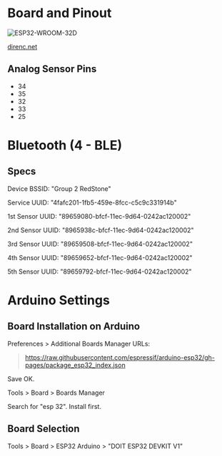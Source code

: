 # Board and Pinout

![ESP32-WROOM-32D](https://docs.espressif.com/projects/esp-idf/en/latest/esp32/_images/esp32-devkitC-v4-pinout.png "ESP32-WROOM-32D")

[direnc.net](https://www.direnc.net/esp32-wroom-32d-wifi-bluetooth-gelistirme-modulu)

## Analog Sensor Pins

* 34
* 35
* 32
* 33
* 25

# Bluetooth (4 - BLE)

## Specs

Device BSSID: "Group 2 RedStone"

Service UUID: "4fafc201-1fb5-459e-8fcc-c5c9c331914b"

1st Sensor UUID: "89659080-bfcf-11ec-9d64-0242ac120002"

2nd Sensor UUID: "8965938c-bfcf-11ec-9d64-0242ac120002"

3rd Sensor UUID: "89659508-bfcf-11ec-9d64-0242ac120002"
 
4th Sensor UUID: "89659652-bfcf-11ec-9d64-0242ac120002"
 
5th Sensor UUID: "89659792-bfcf-11ec-9d64-0242ac120002"

# Arduino Settings

## Board Installation on Arduino

Preferences > Additional Boards Manager URLs:
> https://raw.githubusercontent.com/espressif/arduino-esp32/gh-pages/package_esp32_index.json

Save OK.

Tools > Board > Boards Manager

Search for "esp 32". Install first.

## Board Selection

Tools > Board > ESP32 Arduino > "DOIT ESP32 DEVKIT V1"